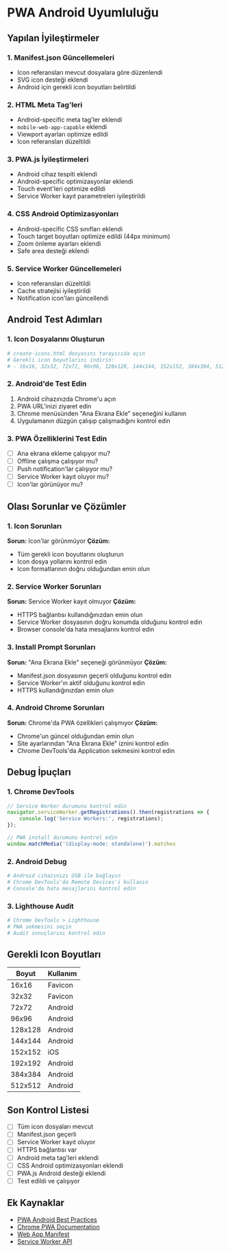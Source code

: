 # PWA Android Uyumluluğu

## Yapılan İyileştirmeler

### 1. Manifest.json Güncellemeleri
- Icon referansları mevcut dosyalara göre düzenlendi
- SVG icon desteği eklendi
- Android için gerekli icon boyutları belirtildi

### 2. HTML Meta Tag'leri
- Android-specific meta tag'ler eklendi
- `mobile-web-app-capable` eklendi
- Viewport ayarları optimize edildi
- Icon referansları düzeltildi

### 3. PWA.js İyileştirmeleri
- Android cihaz tespiti eklendi
- Android-specific optimizasyonlar eklendi
- Touch event'leri optimize edildi
- Service Worker kayıt parametreleri iyileştirildi

### 4. CSS Android Optimizasyonları
- Android-specific CSS sınıfları eklendi
- Touch target boyutları optimize edildi (44px minimum)
- Zoom önleme ayarları eklendi
- Safe area desteği eklendi

### 5. Service Worker Güncellemeleri
- Icon referansları düzeltildi
- Cache stratejisi iyileştirildi
- Notification icon'ları güncellendi

## Android Test Adımları

### 1. Icon Dosyalarını Oluşturun
```bash
# create-icons.html dosyasını tarayıcıda açın
# Gerekli icon boyutlarını indirin:
# - 16x16, 32x32, 72x72, 96x96, 128x128, 144x144, 152x152, 384x384, 512x512
```

### 2. Android'de Test Edin
1. Android cihazınızda Chrome'u açın
2. PWA URL'inizi ziyaret edin
3. Chrome menüsünden "Ana Ekrana Ekle" seçeneğini kullanın
4. Uygulamanın düzgün çalışıp çalışmadığını kontrol edin

### 3. PWA Özelliklerini Test Edin
- [ ] Ana ekrana ekleme çalışıyor mu?
- [ ] Offline çalışma çalışıyor mu?
- [ ] Push notification'lar çalışıyor mu?
- [ ] Service Worker kayıt oluyor mu?
- [ ] Icon'lar görünüyor mu?

## Olası Sorunlar ve Çözümler

### 1. Icon Sorunları
**Sorun:** Icon'lar görünmüyor
**Çözüm:** 
- Tüm gerekli icon boyutlarını oluşturun
- Icon dosya yollarını kontrol edin
- Icon formatlarının doğru olduğundan emin olun

### 2. Service Worker Sorunları
**Sorun:** Service Worker kayıt olmuyor
**Çözüm:**
- HTTPS bağlantısı kullandığınızdan emin olun
- Service Worker dosyasının doğru konumda olduğunu kontrol edin
- Browser console'da hata mesajlarını kontrol edin

### 3. Install Prompt Sorunları
**Sorun:** "Ana Ekrana Ekle" seçeneği görünmüyor
**Çözüm:**
- Manifest.json dosyasının geçerli olduğunu kontrol edin
- Service Worker'ın aktif olduğunu kontrol edin
- HTTPS kullandığınızdan emin olun

### 4. Android Chrome Sorunları
**Sorun:** Chrome'da PWA özellikleri çalışmıyor
**Çözüm:**
- Chrome'un güncel olduğundan emin olun
- Site ayarlarından "Ana Ekrana Ekle" iznini kontrol edin
- Chrome DevTools'da Application sekmesini kontrol edin

## Debug İpuçları

### 1. Chrome DevTools
```javascript
// Service Worker durumunu kontrol edin
navigator.serviceWorker.getRegistrations().then(registrations => {
    console.log('Service Workers:', registrations);
});

// PWA install durumunu kontrol edin
window.matchMedia('(display-mode: standalone)').matches
```

### 2. Android Debug
```bash
# Android cihazınızı USB ile bağlayın
# Chrome DevTools'da Remote Devices'i kullanın
# Console'da hata mesajlarını kontrol edin
```

### 3. Lighthouse Audit
```bash
# Chrome DevTools > Lighthouse
# PWA sekmesini seçin
# Audit sonuçlarını kontrol edin
```

## Gerekli Icon Boyutları

| Boyut | Kullanım |
|-------|----------|
| 16x16 | Favicon |
| 32x32 | Favicon |
| 72x72 | Android |
| 96x96 | Android |
| 128x128 | Android |
| 144x144 | Android |
| 152x152 | iOS |
| 192x192 | Android |
| 384x384 | Android |
| 512x512 | Android |

## Son Kontrol Listesi

- [ ] Tüm icon dosyaları mevcut
- [ ] Manifest.json geçerli
- [ ] Service Worker kayıt oluyor
- [ ] HTTPS bağlantısı var
- [ ] Android meta tag'leri eklendi
- [ ] CSS Android optimizasyonları eklendi
- [ ] PWA.js Android desteği eklendi
- [ ] Test edildi ve çalışıyor

## Ek Kaynaklar

- [PWA Android Best Practices](https://web.dev/pwa-android/)
- [Chrome PWA Documentation](https://developer.chrome.com/docs/extensions/mv3/getstarted/)
- [Web App Manifest](https://developer.mozilla.org/en-US/docs/Web/Manifest)
- [Service Worker API](https://developer.mozilla.org/en-US/docs/Web/API/Service_Worker_API) 